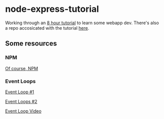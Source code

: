# node-express-tutorial

Working through an [8 hour tutorial](https://www.youtube.com/watch?v=Oe421EPjeBE&list=LL&index=2&t=8867s) to learn some webapp dev. There's also a repo accosicated with the tutorial [here](https://github.com/john-smilga/node-express-course).

## Some resources

### NPM

[Of course, NPM](https://www.npmjs.com/)

### Event Loops

[Event Loop #1](https://nodejs.org/en/docs/guides/event-loop-timers-and-nexttick/)

[Event Loops #2](https://nodejs.dev/learn/the-nodejs-event-loop)

[Event Loop Video](https://www.youtube.com/watch?v=8aGhZQkoFbQ)
